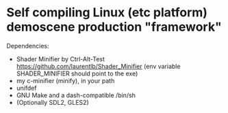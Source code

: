 # Self compiling Linux (etc platform) demoscene production "framework"

Dependencies:
- Shader Minifier by Ctrl-Alt-Test <https://github.com/laurentlb/Shader_Minifier> (env variable SHADER\_MINIFIER should point to the exe)
- my c-minifier (minify), in your path
- unifdef
- GNU Make and a dash-compatible /bin/sh
- (Optionally SDL2, GLES2)
